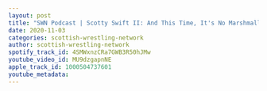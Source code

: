 ```yaml
---
layout: post
title: "SWN Podcast | Scotty Swift II: And This Time, It's No Marshmallow Roast"
date: 2020-11-03
categories: scottish-wrestling-network
author: scottish-wrestling-network
spotify_track_id: 4SMWxnzCRa7GWB3R50hJMw
youtube_video_id: MU9dzgapnNE
apple_track_id: 1000504737601
youtube_metadata: 
---
```


